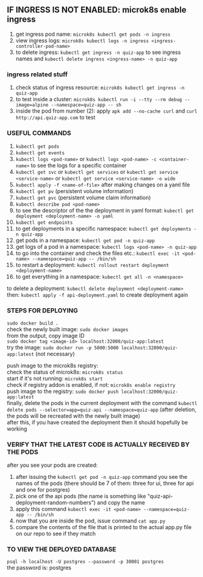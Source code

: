 ## IF INGRESS IS NOT ENABLED: microk8s enable ingress
1) get ingress pod name: `microk8s kubectl get pods -n ingress`
2) view ingress logs: `microk8s kubectl logs -n ingress <ingress-controller-pod-name>`  
3) to delete ingress: `kubectl get ingress -n quiz-app` to see ingress names and `kubectl delete ingress <ingress-name> -n quiz-app` 

### ingress related stuff
1) check status of ingress resource: `microk8s kubectl get ingress -n quiz-app`
2) to test inside a cluster: `microk8s kubectl run -i --tty --rm debug --image=alpine --namespace=quiz-app -- sh`
3) inside the pod from number (2): apply `apk add --no-cache curl` and `curl http://api.quiz-app.com` to test

### USEFUL COMMANDS
1) `kubectl get pods`
2) `kubectl get events`
3) `kubectl logs <pod-name>` or `kubectl logs <pod-name> -c <container-name>` to see the logs for a specific container
4) `kubectl get svc` or `kubectl get services` or `kubectl get service <service-name>` or `kubectl get service <service-name> -o wide`
5) `kubectl apply -f <name-of-file>` after making changes on a yaml file
6) `kubectl get pv` (persistent volume information)
7) `kubectl get pvc` (persistent volume claim information)
8) `kubectl describe pod <pod-name>`
9) to see the descriptor of the the deployment in yaml format: `kubectl get deployment <deployment-name> -o yaml`
10) `kubectl get endpoints`
11) to get deployments in a specific namespace: `kubectl get deployments -n quiz-app`
12) get pods in a namespace: `kubectl get pod -n quiz-app`
13) get logs of a pod in a namespace: `kubectl logs <pod-name> -n quiz-app`
14) to go into the container and check the files etc.: `kubectl exec -it <pod-name> --namespace=quiz-app -- /bin/sh`  
15) to restart a deployment: `kubectl rollout restart deployment <deployment-name>`
16) to get everything in a namespace: `kubectl get all -n <namespace>`

to delete a deployment: `kubectl delete deployment <deployment-name>`  
then: `kubectl apply -f api-deployment.yaml` to create deployment again

### STEPS FOR DEPLOYING
`sudo docker build .`  
check the newly built image: `sudo docker images`  
from the output, copy image ID  
`sudo docker tag <image-id> localhost:32000/quiz-app:latest`  
try the image: `sudo docker run -p 5000:5000 localhost:32000/quiz-app:latest` (not necessary)  

push image to the microk8s registry:  
check the status of microk8s: `microk8s status`  
start if it's not running: `microk8s start`  
check if registry addon is enabled, if not: `microk8s enable registry`  
push image to the registry: `sudo docker push localhost:32000/quiz-app:latest`       
finally, delete the pods in the current deployment with the command `kubectl delete pods --selector=app=quiz-api --namespace=quiz-app` (after deletion, the pods will be recreated with the newly built image)    
after this, if you have created the deployment then it should hopefully be working  

### VERIFY THAT THE LATEST CODE IS ACTUALLY RECEIVED BY THE PODS
after you see your pods are created:
1) after issuing the `kubectl get pod -n quiz-app` command you see the names of the pods (there should be 7 of them: three for ui, three for api and one for postgres)
2) pick one of the api pods (the name is something like "quiz-api-deployment-random-numbers") and copy the name
3) apply this command `kubectl exec -it <pod-name> --namespace=quiz-app -- /bin/sh`
4) now that you are inside the pod, issue command `cat app.py`
5) compare the contents of the file that is printed to the actual app.py file on our repo to see if they match

### TO VIEW THE DEPLOYED DATABASE
`psql -h localhost -U postgres --password -p 30001 postgres`  
the password is: postgres
